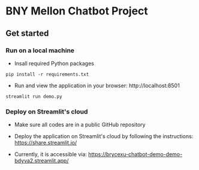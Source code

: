 # BNY Mellon Chatbot Project

## Get started

### Run on a local machine

+ Insall required Python packages

```
pip install -r requirements.txt
```

+ Run and view the application in your browser: http://localhost:8501 
```
streamlit run demo.py
```

### Deploy on Streamlit's cloud

+ Make sure all codes are in a public GitHub repository

+ Deploy the application on Streamlit's cloud by following the instructions: https://share.streamlit.io/

+ Currently, it is accessible via: https://brycexu-chatbot-demo-demo-bdyva2.streamlit.app/

